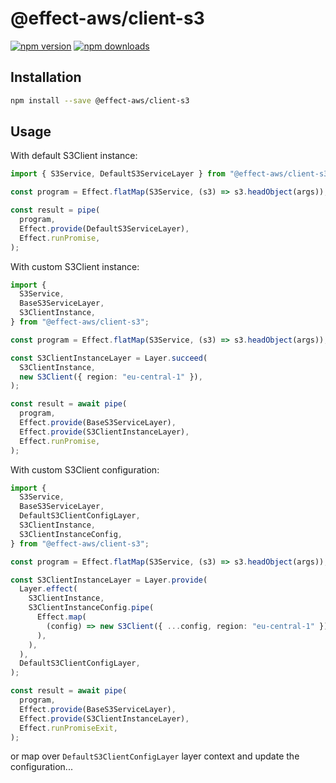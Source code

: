 # @effect-aws/client-s3

[![npm version](https://img.shields.io/npm/v/%40effect-aws%2Fclient-s3?color=brightgreen&label=npm%20package)](https://www.npmjs.com/package/@effect-aws/client-s3)
[![npm downloads](https://img.shields.io/npm/dm/%40effect-aws%2Fclient-s3)](https://www.npmjs.com/package/@effect-aws/client-s3)

## Installation

```bash
npm install --save @effect-aws/client-s3
```

## Usage

With default S3Client instance:

```typescript
import { S3Service, DefaultS3ServiceLayer } from "@effect-aws/client-s3";

const program = Effect.flatMap(S3Service, (s3) => s3.headObject(args));

const result = pipe(
  program,
  Effect.provide(DefaultS3ServiceLayer),
  Effect.runPromise,
);
```

With custom S3Client instance:

```typescript
import {
  S3Service,
  BaseS3ServiceLayer,
  S3ClientInstance,
} from "@effect-aws/client-s3";

const program = Effect.flatMap(S3Service, (s3) => s3.headObject(args));

const S3ClientInstanceLayer = Layer.succeed(
  S3ClientInstance,
  new S3Client({ region: "eu-central-1" }),
);

const result = await pipe(
  program,
  Effect.provide(BaseS3ServiceLayer),
  Effect.provide(S3ClientInstanceLayer),
  Effect.runPromise,
);
```

With custom S3Client configuration:

```typescript
import {
  S3Service,
  BaseS3ServiceLayer,
  DefaultS3ClientConfigLayer,
  S3ClientInstance,
  S3ClientInstanceConfig,
} from "@effect-aws/client-s3";

const program = Effect.flatMap(S3Service, (s3) => s3.headObject(args));

const S3ClientInstanceLayer = Layer.provide(
  Layer.effect(
    S3ClientInstance,
    S3ClientInstanceConfig.pipe(
      Effect.map(
        (config) => new S3Client({ ...config, region: "eu-central-1" }),
      ),
    ),
  ),
  DefaultS3ClientConfigLayer,
);

const result = await pipe(
  program,
  Effect.provide(BaseS3ServiceLayer),
  Effect.provide(S3ClientInstanceLayer),
  Effect.runPromiseExit,
);
```

or map over `DefaultS3ClientConfigLayer` layer context and update the configuration...
